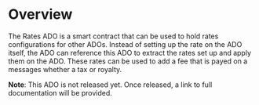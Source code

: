 # Overview

The Rates ADO is a smart contract that can be used to hold rates configurations for other ADOs. Instead of setting up the rate on the ADO itself, the ADO can reference this ADO to extract the rates set up and apply them on the ADO. These rates can be used to add a fee that is payed on a messages whether a tax or royalty. 

**Note**: This ADO is not released yet. Once released, a link to full documentation will be provided.